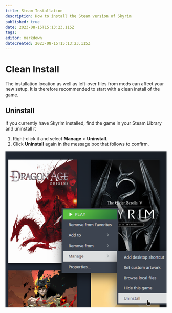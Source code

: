 ```yaml
---
title: Steam Installation
description: How to install the Steam version of Skyrim
published: true
date: 2023-08-15T15:13:23.115Z
tags: 
editor: markdown
dateCreated: 2023-08-15T15:13:23.115Z
---
```


# Clean Install

The installation location as well as left-over files from mods can affect your new setup. It is therefore recommended to start with a clean install of the game.

## Uninstall

If you currently have Skyrim installed, find the game in your Steam Library and uninstall it

1. Right-click it and select **Manage** > **Uninstall**.
2. Click **Uninstall** again in the message box that follows to confirm.

![uninstall-skyrim.png](/getting-started/initial-setup/uninstall-skyrim.png)